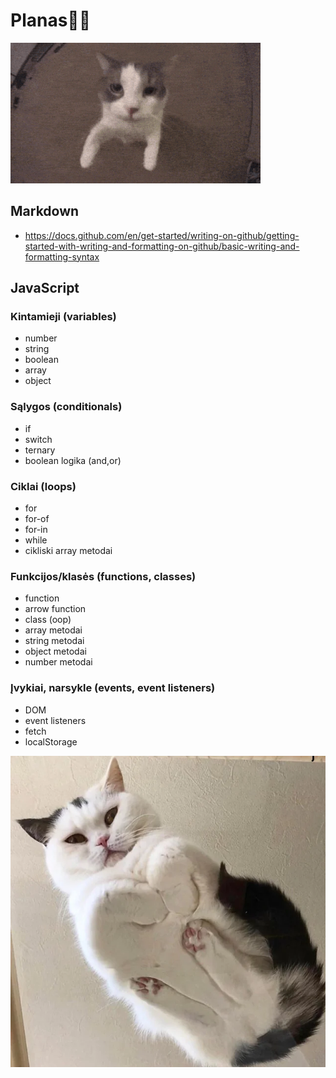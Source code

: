 # Planas🤷‍♀️
![kiss](kiss.gif)
## Markdown

- https://docs.github.com/en/get-started/writing-on-github/getting-started-with-writing-and-formatting-on-github/basic-writing-and-formatting-syntax

## JavaScript

### Kintamieji (variables)
- number
- string
- boolean
- array
- object

### Sąlygos (conditionals)

- if
- switch
- ternary
- boolean logika (and,or)

### Ciklai (loops)

- for
- for-of
- for-in
- while
- cikliski array metodai

### Funkcijos/klasės (functions, classes)

- function
- arrow function
- class (oop)
- array metodai
- string metodai
- object metodai
- number metodai


### Įvykiai, narsykle (events, event listeners)

- DOM
- event listeners
- fetch
- localStorage

![loaf cat](cat.png)

